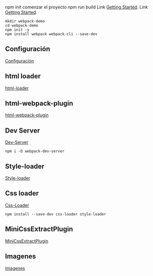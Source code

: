 npm init 
comenzar el proyecto
npm run build
Link [Getting Started](https://webpack.js.org/guides/getting-started/#root "Link").
Link [Getting Started](https://webpack.js.org/guides/getting-started/#root "Link").
```
mkdir webpack-demo
cd webpack-demo
npm init -y
npm install webpack webpack-cli --save-dev
```


## Configuración
[Configuración](https://webpack.js.org/configuration/
)
## html loader
[html-loader](https://webpack.js.org/loaders/html-loader/)

## html-webpack-plugin
[html-webpack-plugin](https://webpack.js.org/plugins/html-webpack-plugin/)

## Dev Server
[Dev-Server](https://webpack.js.org/configuration/dev-server/)
```
npm i -D webpack-dev-server
```

## Style-loader 

[Style-loader ](https://webpack.js.org/loaders/style-loader/)

## Css loader
[Css-Loader](https://webpack.js.org/loaders/css-loader/)

```
npm install --save-dev css-loader style-loader
```
## MiniCssExtractPlugin
[MiniCssExtractPlugin](https://webpack.js.org/plugins/mini-css-extract-plugin/
)

## Imagenes
[Imagenes](https://v4.webpack.js.org/loaders/file-loader/)
